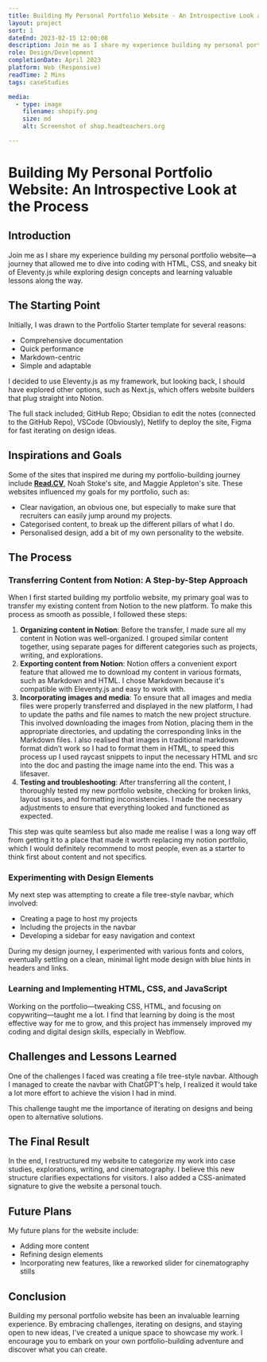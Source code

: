```yaml
---
title: Building My Personal Portfolio Website - An Introspective Look at the Process
layout: project
sort: 1
dateEnd: 2023-02-15 12:00:08
description: Join me as I share my experience building my personal portfolio website—a journey that allowed me to dive into coding with HTML, CSS, and sneaky bit of Eleventy.js while exploring design concepts and learning valuable lessons along the way.
role: Design/Development
completionDate: April 2023
platform: Web (Responsive)
readTime: 2 Mins
tags: caseStudies

media:
  - type: image
    filename: shopify.png
    size: md
    alt: Screenshot of shop.headteachers.org

---
```


# Building My Personal Portfolio Website: An Introspective Look at the Process

## **Introduction**

Join me as I share my experience building my personal portfolio website—a journey that allowed me to dive into coding with HTML, CSS, and sneaky bit of Eleventy.js while exploring design concepts and learning valuable lessons along the way.

## **The Starting Point**

Initially, I was drawn to the Portfolio Starter template for several reasons:

-   Comprehensive documentation
-   Quick performance
-   Markdown-centric
-   Simple and adaptable

I decided to use Eleventy.js as my framework, but looking back, I should have explored other options, such as Next.js, which offers website builders that plug straight into Notion.

The full stack included; GitHub Repo; Obsidian to edit the notes (connected to the GitHub Repo), VSCode (Obviously), Netlify to deploy the site, Figma for fast iterating on design ideas.

## **Inspirations and Goals**

Some of the sites that inspired me during my portfolio-building journey include **[Read.CV](http://read.cv/)**, Noah Stoke's site, and Maggie Appleton's site. These websites influenced my goals for my portfolio, such as:

-   Clear navigation, an obvious one, but especially to make sure that recruiters can easily jump around my projects.
-   Categorised content, to break up the different pillars of what I do.
-   Personalised design, add a bit of my own personality to the website.

## **The Process**

### **Transferring Content from Notion: A Step-by-Step Approach**

When I first started building my portfolio website, my primary goal was to transfer my existing content from Notion to the new platform. To make this process as smooth as possible, I followed these steps:

1.  **Organizing content in Notion**: Before the transfer, I made sure all my content in Notion was well-organized. I grouped similar content together, using separate pages for different categories such as projects, writing, and explorations.
2.  **Exporting content from Notion**: Notion offers a convenient export feature that allowed me to download my content in various formats, such as Markdown and HTML. I chose Markdown because it's compatible with Eleventy.js and easy to work with.
3.  **Incorporating images and media**: To ensure that all images and media files were properly transferred and displayed in the new platform, I had to update the paths and file names to match the new project structure. This involved downloading the images from Notion, placing them in the appropriate directories, and updating the corresponding links in the Markdown files. I also realised that images in traditional markdown format didn’t work so I had to format them in HTML, to speed this process up I used raycast snippets to input the necessary HTML and src into the doc and pasting the image name into the end. This was a lifesaver.
4.  **Testing and troubleshooting**: After transferring all the content, I thoroughly tested my new portfolio website, checking for broken links, layout issues, and formatting inconsistencies. I made the necessary adjustments to ensure that everything looked and functioned as expected.

This step was quite seamless but also made me realise I was a long way off from getting it to a place that made it worth replacing my notion portfolio, which I would definitely recommend to most people, even as a starter to think first about content and not specifics.

### **Experimenting with Design Elements**

My next step was attempting to create a file tree-style navbar, which involved:

-   Creating a page to host my projects
-   Including the projects in the navbar
-   Developing a sidebar for easy navigation and context

During my design journey, I experimented with various fonts and colors, eventually settling on a clean, minimal light mode design with blue hints in headers and links.

### **Learning and Implementing HTML, CSS, and JavaScript**

Working on the portfolio—tweaking CSS, HTML, and focusing on copywriting—taught me a lot. I find that learning by doing is the most effective way for me to grow, and this project has immensely improved my coding and digital design skills, especially in Webflow.

## **Challenges and Lessons Learned**

One of the challenges I faced was creating a file tree-style navbar. Although I managed to create the navbar with ChatGPT's help, I realized it would take a lot more effort to achieve the vision I had in mind.

This challenge taught me the importance of iterating on designs and being open to alternative solutions.

## **The Final Result**

In the end, I restructured my website to categorize my work into case studies, explorations, writing, and cinematography. I believe this new structure clarifies expectations for visitors. I also added a CSS-animated signature to give the website a personal touch.

## **Future Plans**

My future plans for the website include:

-   Adding more content
-   Refining design elements
-   Incorporating new features, like a reworked slider for cinematography stills

## **Conclusion**

Building my personal portfolio website has been an invaluable learning experience. By embracing challenges, iterating on designs, and staying open to new ideas, I've created a unique space to showcase my work. I encourage you to embark on your own portfolio-building adventure and discover what you can create.